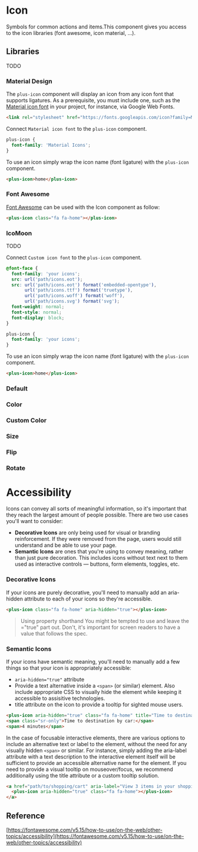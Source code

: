 # Icon

Symbols for common actions and items.This component gives you access to the icon libraries (font awesome, icon material, ...).

<Playground />

<Usage />

## Libraries

TODO

### Material Design

The `plus-icon` component will display an icon from any icon font that supports ligatures. As a prerequisite, you must include one, such as the [Material icon font](https://google.github.io/material-design-icons/#icon-font-for-the-web) in your project, for instance, via Google Web Fonts.

```html
<link rel="stylesheet" href="https://fonts.googleapis.com/icon?family=Material+Icons" />
```

Connect `Material icon font` to the `plus-icon` component.

```css
plus-icon {
  font-family: 'Material Icons';
}
```

To use an icon simply wrap the icon name (font ligature) with the `plus-icon` component.

```html
<plus-icon>home</plus-icon>
```

### Font Awesome

[Font Awesome](https://fontawesome.com/icons) can be used with the Icon component as follow:

```html
<plus-icon class="fa fa-home"></plus-icon>
```

### IcoMoon

TODO

Connect `Custom icon font` to the `plus-icon` component.

```css
@font-face {
  font-family: 'your icons';
  src: url('path/icons.eot');
  src: url('path/icons.eot') format('embedded-opentype'),
       url('path/icons.ttf') format('truetype'),
       url('path/icons.woff') format('woff'),
       url('path/icons.svg') format('svg');
  font-weight: normal;
  font-style: normal;
  font-display: block;
}

plus-icon {
  font-family: 'your icons';
}
```

To use an icon simply wrap the icon name (font ligature) with the `plus-icon` component.

```html
<plus-icon>home</plus-icon>
```

<Api />

<GlobalConfig />

<Examples />

### Default

<Example value="default" />

### Color

<Example value="color" />

### Custom Color

<Example value="custom-color" />

### Size

<Example value="size" />

### Flip

<Example value="flip" />

### Rotate

<Example value="rotate" />

# Accessibility

Icons can convey all sorts of meaningful information, so it's important that they reach the largest amount of people possible. There are two use cases you'll want to consider:

- **Decorative Icons** are only being used for visual or branding reinforcement. If they were removed from the page, users would still understand and be able to use your page.
- **Semantic Icons** are ones that you're using to convey meaning, rather than just pure decoration. This includes icons without text next to them used as interactive controls — buttons, form elements, toggles, etc.

### Decorative Icons

If your icons are purely decorative, you'll need to manually add an aria-hidden attribute to each of your icons so they're accessible.

```html
<plus-icon class="fa fa-home" aria-hidden="true"></plus-icon>
```

> Using property shorthand You might be tempted to use <i aria-hidden></i> and leave the ="true" part out. Don't, it's important for screen readers to have a value that follows the spec.

### Semantic Icons

If your icons have semantic meaning, you'll need to manually add a few things so that your icon is appropriately accessible:

- `aria-hidden="true"` attribute
- Provide a text alternative inside a `<span>` (or similar) element. Also include appropriate CSS to visually hide the element while keeping it accessible to assisitive technologies.
- title attribute on the icon to provide a tooltip for sighted mouse users.

```html
<plus-icon aria-hidden="true" class="fa fa-home" title="Time to destination by car"></plus-icon>
<span class="sr-only">Time to destination by car:</span>
<span>4 minutes</span>
```

In the case of focusable interactive elements, there are various options to include an alternative text or label to the element, without the need for any visually hidden `<span>` or similar. For instance, simply adding the aria-label attribute with a text description to the interactive element itself will be sufficient to provide an accessible alternative name for the element. If you need to provide a visual tooltip on mouseover/focus, we recommend additionally using the title attribute or a custom tooltip solution.

```html
<a href="path/to/shopping/cart" aria-label="View 3 items in your shopping cart">
  <plus-icon aria-hidden="true" class="fa fa-home"></plus-icon>
</a>
```

## Reference

[https://fontawesome.com/v5.15/how-to-use/on-the-web/other-topics/accessibility](https://fontawesome.com/v5.15/how-to-use/on-the-web/other-topics/accessibility)

<LastModified />
